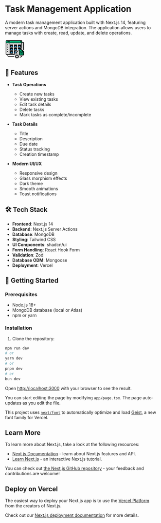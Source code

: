 # Task Management Application

A modern task management application built with Next.js 14, featuring server actions and MongoDB integration. The application allows users to manage tasks with create, read, update, and delete operations.

![Task Management App](public/task-management.png)

## 🌟 Features

- **Task Operations**
  - Create new tasks
  - View existing tasks
  - Edit task details
  - Delete tasks
  - Mark tasks as complete/incomplete

- **Task Details**
  - Title
  - Description
  - Due date
  - Status tracking
  - Creation timestamp

- **Modern UI/UX**
  - Responsive design
  - Glass morphism effects
  - Dark theme
  - Smooth animations
  - Toast notifications

## 🛠️ Tech Stack

- **Frontend**: Next.js 14
- **Backend**: Next.js Server Actions
- **Database**: MongoDB
- **Styling**: Tailwind CSS
- **UI Components**: shadcn/ui
- **Form Handling**: React Hook Form
- **Validation**: Zod
- **Database ODM**: Mongoose
- **Deployment**: Vercel

## 🚀 Getting Started

### Prerequisites

- Node.js 18+ 
- MongoDB database (local or Atlas)
- npm or yarn

### Installation

1. Clone the repository:

```bash
npm run dev
# or
yarn dev
# or
pnpm dev
# or
bun dev
```

Open [http://localhost:3000](http://localhost:3000) with your browser to see the result.

You can start editing the page by modifying `app/page.tsx`. The page auto-updates as you edit the file.

This project uses [`next/font`](https://nextjs.org/docs/app/building-your-application/optimizing/fonts) to automatically optimize and load [Geist](https://vercel.com/font), a new font family for Vercel.

## Learn More

To learn more about Next.js, take a look at the following resources:

- [Next.js Documentation](https://nextjs.org/docs) - learn about Next.js features and API.
- [Learn Next.js](https://nextjs.org/learn) - an interactive Next.js tutorial.

You can check out [the Next.js GitHub repository](https://github.com/vercel/next.js) - your feedback and contributions are welcome!

## Deploy on Vercel

The easiest way to deploy your Next.js app is to use the [Vercel Platform](https://vercel.com/new?utm_medium=default-template&filter=next.js&utm_source=create-next-app&utm_campaign=create-next-app-readme) from the creators of Next.js.

Check out our [Next.js deployment documentation](https://nextjs.org/docs/app/building-your-application/deploying) for more details.
